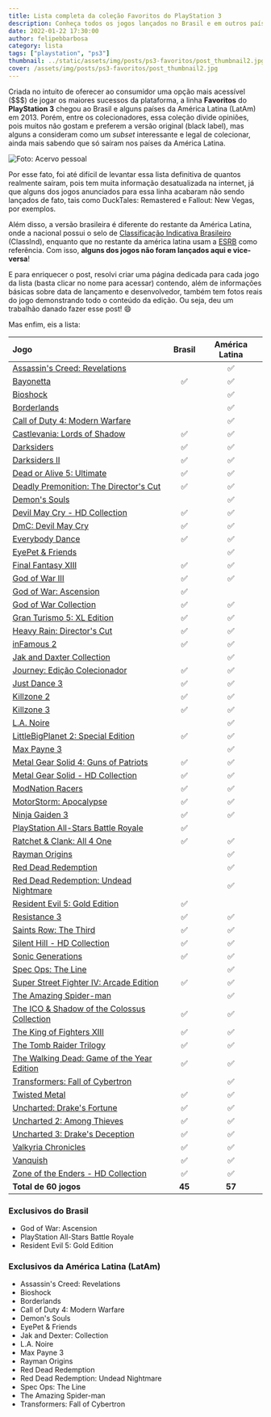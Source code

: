 ```yaml
---
title: Lista completa da coleção Favoritos do PlayStation 3
description: Conheça todos os jogos lançados no Brasil e em outros países da América Latina.
date: 2022-01-22 17:30:00
author: felipebbarbosa
category: lista
tags: ["playstation", "ps3"]
thumbnail: ../static/assets/img/posts/ps3-favoritos/post_thumbnail2.jpg
cover: /assets/img/posts/ps3-favoritos/post_thumbnail2.jpg
---
```


Criada no intuito de oferecer ao consumidor uma opção mais acessível ($$$) de jogar os maiores sucessos da plataforma, a linha **Favoritos** do **PlayStation 3** chegou ao Brasil e alguns países da América Latina (LatAm) em 2013. Porém, entre os colecionadores, essa coleção divide opiniões, pois muitos não gostam e preferem a versão original (black label), mas alguns a consideram como um *subset* interessante e legal de colecionar, ainda mais sabendo que só saíram nos países da América Latina.

![Foto: Acervo pessoal](/assets/img/posts/ps3-favoritos/favoritos.jpg)

Por esse fato, foi até difícil de levantar essa lista definitiva de quantos realmente saíram, pois tem muita informação desatualizada na internet, já que alguns dos jogos anunciados para essa linha acabaram não sendo lançados de fato, tais como DuckTales: Remastered e Fallout: New Vegas, por exemplos.

Além disso, a versão brasileira é diferente do restante da América Latina, onde a nacional possui o selo de [Classificação Indicativa Brasileiro](https://www.gov.br/mj/pt-br/assuntos/seus-direitos/classificacao-1) (ClassInd), enquanto que no restante da américa latina usam a [ESRB](https://www.esrb.org/) como referência. Com isso, **alguns dos jogos não foram lançados aqui e vice-versa**!

E para enriquecer o post, resolvi criar uma página dedicada para cada jogo da lista (basta clicar no nome para acessar) contendo, além de informações básicas sobre data de lançamento e desenvolvedor, também tem fotos reais do jogo demonstrando todo o conteúdo da edição. Ou seja, deu um trabalhão danado fazer esse post! :smile:

Mas enfim, eis a lista:

| Jogo                                                                                      |       Brasil       |   América Latina   |
| :---------------------------------------------------------------------------------------- | :----------------: | :----------------: |
| [Assassin's Creed: Revelations](/games/assassins-creed-revelations/)                      |                    | :white_check_mark: |
| [Bayonetta](/games/bayonetta/)                                                            | :white_check_mark: | :white_check_mark: |
| [Bioshock](/games/bioshock/)                                                              |                    | :white_check_mark: |
| [Borderlands](/games/borderlands/)                                                        |                    | :white_check_mark: |
| [Call of Duty 4: Modern Warfare](/games/call-of-duty-4-modern-warfare/)                   |                    | :white_check_mark: |
| [Castlevania: Lords of Shadow](/games/castlevania-lords-of-shadow/)                       | :white_check_mark: | :white_check_mark: |
| [Darksiders](/games/darksiders/)                                                          | :white_check_mark: | :white_check_mark: |
| [Darksiders II](/games/darksiders-2/)                                                     | :white_check_mark: | :white_check_mark: |
| [Dead or Alive 5: Ultimate](/games/dead-or-alive-5/)                                      | :white_check_mark: | :white_check_mark: |
| [Deadly Premonition: The Director's Cut](/games/deadly-premonition/)                      | :white_check_mark: | :white_check_mark: |
| [Demon's Souls](/games/demons-souls/)                                                     |                    | :white_check_mark: |
| [Devil May Cry - HD Collection](/games/devil-may-cry-collection/)                         | :white_check_mark: | :white_check_mark: |
| [DmC: Devil May Cry](/games/dmc-devil-may-cry/)                                           | :white_check_mark: | :white_check_mark: |
| [Everybody Dance](/games/everybody-dance/)                                                | :white_check_mark: | :white_check_mark: |
| [EyePet & Friends](/games/eyepet-friends/)                                                |                    | :white_check_mark: |
| [Final Fantasy XIII](/games/final-fantasy-xiii/)                                          | :white_check_mark: | :white_check_mark: |
| [God of War III](/games/god-of-war-3/)                                                    | :white_check_mark: | :white_check_mark: |
| [God of War: Ascension](/games/god-of-war-ascension/)                                     | :white_check_mark: |                    |
| [God of War Collection](/games/god-of-war-collection/)                                    | :white_check_mark: | :white_check_mark: |
| [Gran Turismo 5: XL Edition](/games/gran-turismo-5/)                                      | :white_check_mark: | :white_check_mark: |
| [Heavy Rain: Director's Cut](/games/heavy-rain/)                                          | :white_check_mark: | :white_check_mark: |
| [inFamous 2](/games/infamous-2/)                                                          | :white_check_mark: | :white_check_mark: |
| [Jak and Daxter Collection](/games/jak-and-dexter-collection/)                            |                    | :white_check_mark: |
| [Journey: Edição Colecionador](/games/journey/)                                           | :white_check_mark: | :white_check_mark: |
| [Just Dance 3](/games/just-dance-3/)                                                      | :white_check_mark: | :white_check_mark: |
| [Killzone 2](/games/killzone-2/)                                                          | :white_check_mark: | :white_check_mark: |
| [Killzone 3](/games/killzone-3/)                                                          | :white_check_mark: | :white_check_mark: |
| [L.A. Noire](/games/la-noire/)                                                            |                    | :white_check_mark: |
| [LittleBigPlanet 2: Special Edition](/games/little-big-planet-2/)                         | :white_check_mark: | :white_check_mark: |
| [Max Payne 3](/games/max-payne-3/)                                                        |                    | :white_check_mark: |
| [Metal Gear Solid 4: Guns of Patriots](/games/metal-gear-solid-4/)                        | :white_check_mark: | :white_check_mark: |
| [Metal Gear Solid - HD Collection](/games/metal-gear-solid-collection/)                   | :white_check_mark: | :white_check_mark: |
| [ModNation Racers](/games/modnation-racers/)                                              | :white_check_mark: | :white_check_mark: |
| [MotorStorm: Apocalypse](/games/motorstorm-apocalypse/)                                   | :white_check_mark: | :white_check_mark: |
| [Ninja Gaiden 3](/games/ninja-gaiden-3/)                                                  | :white_check_mark: | :white_check_mark: |
| [PlayStation All-Stars Battle Royale](/games/playstation-all-stars-battle-royale/)        | :white_check_mark: |                    |
| [Ratchet & Clank: All 4 One](/games/ratchet-clank-all-4-one/)                             | :white_check_mark: | :white_check_mark: |
| [Rayman Origins](/games/rayman-origins/)                                                  |                    | :white_check_mark: |
| [Red Dead Redemption](/games/red-dead-redemption/)                                        |                    | :white_check_mark: |
| [Red Dead Redemption: Undead Nightmare](/games/red-dead-redemption-undead-nightmare/)     |                    | :white_check_mark: |
| [Resident Evil 5: Gold Edition](/games/resident-evil-5/)                                  | :white_check_mark: |                    |
| [Resistance 3](/games/resistance-3/)                                                      | :white_check_mark: | :white_check_mark: |
| [Saints Row: The Third](/games/saints-row-the-third/)                                     | :white_check_mark: | :white_check_mark: |
| [Silent Hill - HD Collection](/games/silent-hill-collection/)                             | :white_check_mark: | :white_check_mark: |
| [Sonic Generations](/games/sonic-generations/)                                            | :white_check_mark: | :white_check_mark: |
| [Spec Ops: The Line](/games/spec-ops-the-line/)                                           |                    | :white_check_mark: |
| [Super Street Fighter IV: Arcade Edition](/games/street-fighter-iv/)                      | :white_check_mark: | :white_check_mark: |
| [The Amazing Spider-man](/games/the-amazing-spider-man/)                                  |                    | :white_check_mark: |
| [The ICO & Shadow of the Colossus Collection](/games/the-ico-shadow-colossus-collection/) | :white_check_mark: | :white_check_mark: |
| [The King of Fighters XIII](/games/the-king-of-fighters-xiii/)                            | :white_check_mark: | :white_check_mark: |
| [The Tomb Raider Trilogy](/games/tomb-raider-trilogy/)                                    | :white_check_mark: | :white_check_mark: |
| [The Walking Dead: Game of the Year Edition](/games/the-walking-dead/)                    | :white_check_mark: | :white_check_mark: |
| [Transformers: Fall of Cybertron](/games/transformers-fall-of-cybertron/)                 |                    | :white_check_mark: |
| [Twisted Metal](/games/twisted-metal/)                                                    | :white_check_mark: | :white_check_mark: |
| [Uncharted: Drake's Fortune](/games/uncharted/)                                           | :white_check_mark: | :white_check_mark: |
| [Uncharted 2: Among Thieves](/games/uncharted-2/)                                         | :white_check_mark: | :white_check_mark: |
| [Uncharted 3: Drake's Deception](/games/uncharted-3/)                                     | :white_check_mark: | :white_check_mark: |
| [Valkyria Chronicles](/games/valkyria-chronicles/)                                        | :white_check_mark: | :white_check_mark: |
| [Vanquish](/games/vanquish/)                                                              | :white_check_mark: | :white_check_mark: |
| [Zone of the Enders - HD Collection](/games/zone-of-the-enders-collection/)               | :white_check_mark: | :white_check_mark: |
| **Total de 60 jogos**                                                                     |       **45**       |       **57**       |

### Exclusivos do Brasil

- God of War: Ascension
- PlayStation All-Stars Battle Royale
- Resident Evil 5: Gold Edition

### Exclusivos da América Latina (LatAm)

- Assassin's Creed: Revelations
- Bioshock
- Borderlands
- Call of Duty 4: Modern Warfare
- Demon's Souls
- EyePet & Friends
- Jak and Dexter: Collection
- L.A. Noire
- Max Payne 3
- Rayman Origins
- Red Dead Redemption
- Red Dead Redemption: Undead Nightmare
- Spec Ops: The Line
- The Amazing Spider-man
- Transformers: Fall of Cybertron

